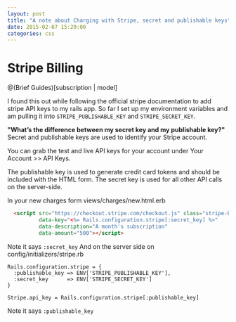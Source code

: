 ```yaml
---
layout: post
title: "A note about Charging with Stripe, secret and publishable keys"
date: 2015-02-07 15:29:00
categories: css
---
```



Stripe Billing
===
@(Brief Guides)[subscription | model]

I found this out while following the official stripe documentation to add stripe API keys to my rails app. 
So far I set up my environment variables and am pulling it into `STRIPE_PUBLISHABLE_KEY` and `STRIPE_SECRET_KEY`.

**"What’s the difference between my secret key and my publishable key?"**
Secret and publishable keys are used to identify your Stripe account.

You can grab the test and live API keys for your account under Your Account >> API Keys.

The publishable key is used to generate credit card tokens and should be included with the HTML form. The secret key is used for all other API calls on the server-side.

In  your new charges form views/charges/new.html.erb
```html
  <script src="https://checkout.stripe.com/checkout.js" class="stripe-button"
          data-key="<%= Rails.configuration.stripe[:secret_key] %>"
          data-description="A month's subscription"
          data-amount="500"></script>
```
Note it says `:secret_key`
And on the server side on config/initializers/stripe.rb
```
Rails.configuration.stripe = {
  :publishable_key => ENV['STRIPE_PUBLISHABLE_KEY'],
  :secret_key      => ENV['STRIPE_SECRET_KEY']
}

Stripe.api_key = Rails.configuration.stripe[:publishable_key]
```
Note it says `:publishable_key`